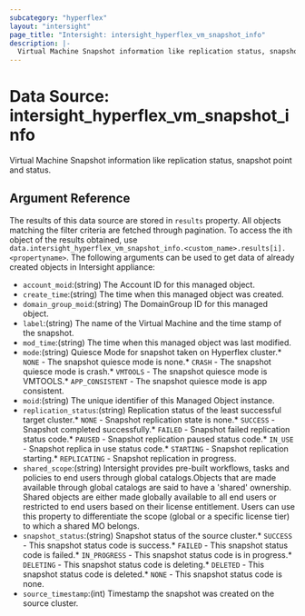 ```yaml
---
subcategory: "hyperflex"
layout: "intersight"
page_title: "Intersight: intersight_hyperflex_vm_snapshot_info"
description: |-
  Virtual Machine Snapshot information like replication status, snapshot point and status.
---
```


# Data Source: intersight_hyperflex_vm_snapshot_info
Virtual Machine Snapshot information like replication status, snapshot point and status.
## Argument Reference
The results of this data source are stored in `results` property.
All objects matching the filter criteria are fetched through pagination.
To access the ith object of the results obtained, use `data.intersight_hyperflex_vm_snapshot_info.<custom_name>.results[i].<propertyname>`.
The following arguments can be used to get data of already created objects in Intersight appliance:
* `account_moid`:(string) The Account ID for this managed object. 
* `create_time`:(string) The time when this managed object was created. 
* `domain_group_moid`:(string) The DomainGroup ID for this managed object. 
* `label`:(string) The name of the Virtual Machine and the time stamp of the snapshot. 
* `mod_time`:(string) The time when this managed object was last modified. 
* `mode`:(string) Quiesce Mode for snapshot taken on Hyperflex cluster.* `NONE` - The snapshot quiesce mode is none.* `CRASH` - The snapshot quiesce mode is crash.* `VMTOOLS` - The snapshot quiesce mode is VMTOOLS.* `APP_CONSISTENT` - The snapshot quiesce mode is app consistent. 
* `moid`:(string) The unique identifier of this Managed Object instance. 
* `replication_status`:(string) Replication status of the least successful target cluster.* `NONE` - Snapshot replication state is none.* `SUCCESS` - Snapshot completed successfully.* `FAILED` - Snapshot failed replication status code.* `PAUSED` - Snapshot replication paused status code.* `IN_USE` - Snapshot replica in use status code.* `STARTING` - Snapshot replication starting.* `REPLICATING` - Snapshot replication in progress. 
* `shared_scope`:(string) Intersight provides pre-built workflows, tasks and policies to end users through global catalogs.Objects that are made available through global catalogs are said to have a 'shared' ownership. Shared objects are either made globally available to all end users or restricted to end users based on their license entitlement. Users can use this property to differentiate the scope (global or a specific license tier) to which a shared MO belongs. 
* `snapshot_status`:(string) Snapshot status of the source cluster.* `SUCCESS` - This snapshot status code is success.* `FAILED` - This snapshot status code is failed.* `IN_PROGRESS` - This snapshot status code is in progress.* `DELETING` - This snapshot status code is deleting.* `DELETED` - This snapshot status code is deleted.* `NONE` - This snapshot status code is none. 
* `source_timestamp`:(int) Timestamp the snapshot was created on the source cluster. 
 